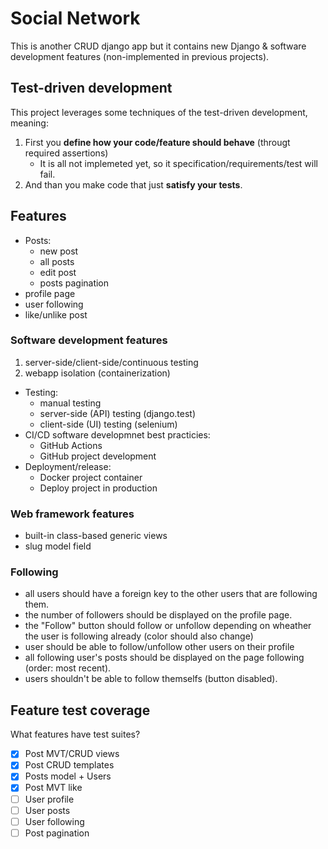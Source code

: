 # Social Network

This is another CRUD django app but it contains new Django & software development features (non-implemented in previous projects).

## Test-driven development

This project leverages some techniques of the test-driven development, meaning:

1. First you **define how your code/feature should behave** (througt required assertions)
    - It is all not implemeted yet, so it specification/requirements/test will fail.
2. And than you make code that just **satisfy your tests**.

## Features

- Posts:
    - new post
    - all posts
    - edit post
    - posts pagination
- profile page
- user following
- like/unlike post

### Software development features

1. server-side/client-side/continuous testing
2. webapp isolation (containerization)

- Testing:
    - manual testing
    - server-side (API) testing (django.test)
    - client-side (UI) testing (selenium)
- CI/CD software developmnet best practicies:
    - GitHub Actions
    - GitHub project development
- Deployment/release:
    - Docker project container
    - Deploy project in production

### Web framework features

- built-in class-based generic views
- slug model field

### Following

- all users should have a foreign key to the other users that are following them.
- the number of followers should be displayed on the profile page.
- the "Follow" button should follow or unfollow depending on wheather the user is following already (color should also change)
- user should be able to follow/unfollow other users on their profile
- all following user's posts should be displayed on the page following (order: most recent).
- users shouldn't be able to follow themselfs (button disabled).

## Feature test coverage

What features have test suites?

- [x] Post MVT/CRUD views
- [x] Post CRUD templates
- [x] Posts model + Users
- [x] Post MVT like
- [ ] User profile
- [ ] User posts
- [ ] User following
- [ ] Post pagination